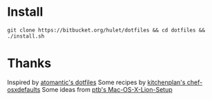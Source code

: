 # Install

```
git clone https://bitbucket.org/hulet/dotfiles && cd dotfiles && ./install.sh
```

# Thanks

Inspired by [atomantic's dotfiles](https://github.com/atomantic/dotfiles)
Some recipes by [kitchenplan's chef-osxdefaults](https://github.com/kitchenplan/chef-osxdefaults/tree/master/recipes)
Some ideas from [ptb's Mac-OS-X-Lion-Setup](https://github.com/ptb/Mac-OS-X-Lion-Setup)
